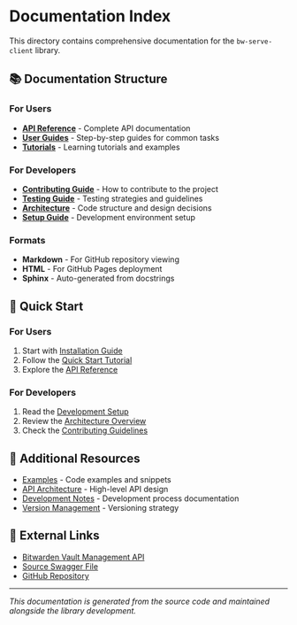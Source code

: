 # Documentation Index

This directory contains comprehensive documentation for the `bw-serve-client` library.

## 📚 Documentation Structure

### For Users
- **[API Reference](user/api-reference/)** - Complete API documentation
- **[User Guides](user/guides/)** - Step-by-step guides for common tasks
- **[Tutorials](user/tutorials/)** - Learning tutorials and examples

### For Developers
- **[Contributing Guide](developer/contributing/)** - How to contribute to the project
- **[Testing Guide](developer/testing/)** - Testing strategies and guidelines
- **[Architecture](developer/architecture/)** - Code structure and design decisions
- **[Setup Guide](developer/setup/)** - Development environment setup

### Formats
- **Markdown** - For GitHub repository viewing
- **HTML** - For GitHub Pages deployment
- **Sphinx** - Auto-generated from docstrings

## 🚀 Quick Start

### For Users
1. Start with [Installation Guide](user/guides/installation.md)
2. Follow the [Quick Start Tutorial](user/tutorials/quick-start.md)
3. Explore the [API Reference](user/api-reference/)

### For Developers
1. Read the [Development Setup](developer/setup/development-environment.md)
2. Review the [Architecture Overview](developer/architecture/overview.md)
3. Check the [Contributing Guidelines](developer/contributing/README.md)

## 📖 Additional Resources

- [Examples](examples/) - Code examples and snippets
- [API Architecture](api-architecture.md) - High-level API design
- [Development Notes](development.md) - Development process documentation
- [Version Management](version_management.md) - Versioning strategy

## 🔗 External Links

- [Bitwarden Vault Management API](https://bitwarden.com/help/vault-management-api/)
- [Source Swagger File](vault-management-api.json)
- [GitHub Repository](https://github.com/harleypig/bw-serve-client)

---

*This documentation is generated from the source code and maintained alongside the library development.*